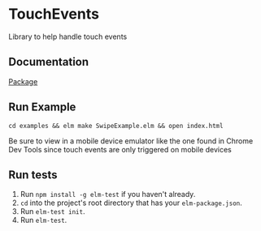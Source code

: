 # TouchEvents

Library to help handle touch events

## Documentation

[Package](http://package.elm-lang.org/packages/knledg/touch-events/latest)

## Run Example

`cd examples && elm make SwipeExample.elm && open index.html`

Be sure to view in a mobile device emulator like the one found in Chrome Dev Tools since touch events are only triggered on mobile devices


## Run tests

1. Run `npm install -g elm-test` if you haven't already.
2. `cd` into the project's root directory that has your `elm-package.json`.
3. Run `elm-test init`. 
4. Run `elm-test`.

